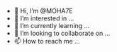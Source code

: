 - 👋 Hi, I’m @MOHA7E
- 👀 I’m interested in ...
- 🌱 I’m currently learning ...
- 💞️ I’m looking to collaborate on ...
- 📫 How to reach me ...

<!---
MOHA7E/MOHA7E is a ✨ special ✨ repository because its `README.md` (this file) appears on your GitHub profile.
You can click the Preview link to take a look at your changes.
--->
